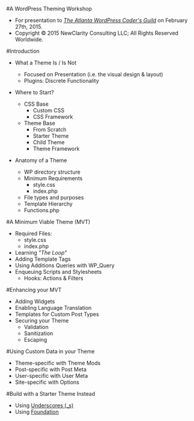 #A WordPress Theming Workshop
- For presentation to [_The Atlanta WordPress Coder's Guild_](http://www.meetup.com/atlanta-wordpress-coders-guild/events/220154221/) on February 27th, 2015.
- Copyright &copy; 2015 NewClarity Consulting LLC; All Rights Reserved Worldwide.

#Introduction
- What a Theme Is / Is Not 
	- Focused on Presentation (i.e. the visual design & layout)
	- Plugins: Discrete Functionality

- Where to Start? 
	- CSS Base
		- Custom CSS
		- CSS Framework
	- Theme Base
		- From Scratch
		- Starter Theme
		- Child Theme
		- Theme Framework

- Anatomy of a Theme
	- WP directory structure	
	- Minimum Requirements
		- style.css
		- index.php	 	
	- File types and purposes
	- Template Hierarchy 
	- Functions.php

#A Minimum Viable Theme (MVT)
- Required Files:
	- style.css
	- index.php	 	
- Learning _"The Loop"_ 
- Adding Template Tags
- Using Additions Queries with WP_Query
- Enqueuing Scripts and Stylesheets
	- Hooks: Actions & Filters 

#Enhancing your MVT
- Adding Widgets
- Enabling Language Translation
- Templates for Custom Post Types
- Securing your Theme
	- Validation
	- Sanitization
	- Escaping 

#Using Custom Data in your Theme 
- Theme-specific with Theme Mods
- Post-specific with Post Meta
- User-specific with User Meta
- Site-specific with Options
	 	
#Build with a Starter Theme Instead
- Using [Underscores (_s)](http://underscores.me/)
- Using [Foundation](http://foundation.zurb.com/) 

